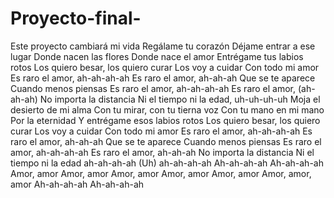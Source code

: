 # Proyecto-final-
Este proyecto cambiará mi vida 
Regálame tu corazón
Déjame entrar a ese lugar
Donde nacen las flores
Donde nace el amor
Entrégame tus labios rotos
Los quiero besar, los quiero curar
Los voy a cuidar
Con todo mi amor
Es raro el amor, ah-ah-ah-ah
Es raro el amor, ah-ah-ah
Que se te aparece
Cuando menos piensas
Es raro el amor, ah-ah-ah-ah
Es raro el amor, (ah-ah-ah)
No importa la distancia
Ni el tiempo ni la edad, uh-uh-uh-uh
Moja el desierto de mi alma
Con tu mirar, con tu tierna voz
Con tu mano en mi mano
Por la eternidad
Y entrégame esos labios rotos
Los quiero besar, los quiero curar
Los voy a cuidar
Con todo mi amor
Es raro el amor, ah-ah-ah-ah
Es raro el amor, ah-ah-ah
Que se te aparece
Cuando menos piensas
Es raro el amor, ah-ah-ah-ah
Es raro el amor, ah-ah-ah
No importa la distancia
Ni el tiempo ni la edad
ah-ah-ah-ah
(Uh) ah-ah-ah-ah
Ah-ah-ah-ah
Ah-ah-ah-ah
Amor, amor
Amor, amor
Amor, amor
Amor, amor
Amor, amor
Amor, amor, amor
Ah-ah-ah-ah
Ah-ah-ah-ah
